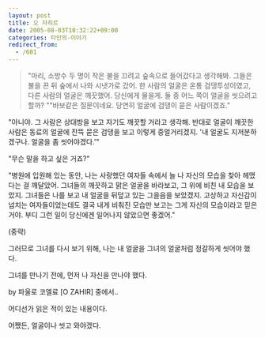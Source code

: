 ```yaml
---
layout: post
title: 오 자히르
date: 2005-08-03T10:32:22+09:00
categories: 타인의-이야기
redirect_from:
  - /601
---
```




> "마리, 소방수 두 명이 작은 불을 끄려고 숲속으로 들어갔다고 생각해봐. 그들은 불을 끈 뒤 숲에서 나와 시냇가로 갔어. 한 사람의 얼굴은 온통 검댕투성이였고, 다른 사람의 얼굴은 깨끗했어. 당신에게 물을게. 둘 중 어느 쪽이 얼굴을 씻으려고 할까? ""바보같은 질문이네요. 당연히 얼굴에 검댕이 묻은 사람이겠죠."

"아니야. 그 사람은 상대방을 보고 자기도 깨끗할 거라고 생각해. 반대로 얼굴이 깨끗한 사람은 동료의 얼굴에 잔뜩 묻은 검댕을 보고 이렇게 중얼거리겠지. '내 얼굴도 지저분하겠구나. 얼굴을 좀 씻어야겠다.'"

"무슨 말을 하고 싶은 거죠?"

"병원에 입원해 있는 동안, 나는 사랑했던 여자들 속에서 늘 나 자신의 모습을 찾아 헤맸다는 걸 깨달았어. 그녀들의 깨끗하고 맑은 얼굴을 바라보고, 그 위에 비친 내 모습을 보았지. 그녀들은 나를 보고 내 얼굴을 뒤덮고 있는 그을음을 보았겠지. 고상하고 자신감이 넘치는 여자들이었는데도 결국 내게 비춰진 모습만 보고는 그게 자신의 모습이라고 믿은 거야. 부디 그런 일이 당신에겐 일어나지 않았으면 좋겠어."

(중략)

그러므로 그녀를 다시 보기 위해, 나는 내 얼굴을 그녀의 얼굴처럼 정갈하게 씻어야 했다.

그녀를 만나기 전에, 먼저 나 자신을 만나야 했다.

by 파울로 코엘료 [O ZAHIR] 중에서..

어디선가 읽은 적이 있는 내용이다.

어쨌든, 얼굴이나 씻고 와야겠다.
